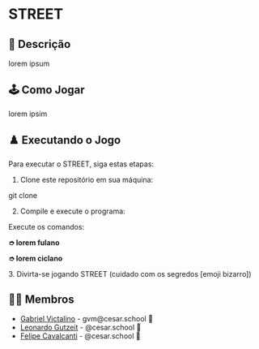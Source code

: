 # STREET

## 📄 Descrição

lorem ipsum


## 🕹️ Como Jogar

lorem ipsim

## ♟️ Executando o Jogo

Para executar o STREET, siga estas etapas:

1. Clone este repositório em sua máquina:

  git clone 

2. Compile e execute o programa:

  Execute os comandos:<br>
  <strong>
            <p> ➮ lorem fulano</p>
            <p> ➮ lorem ciclano</p>
</strong>
3. Divirta-se jogando STREET (cuidado com os segredos [emoji bizarro])

## 👩‍💻 Membros

<ul>
  <li>
    <a href="https://github.com/raf7525">Gabriel Victalino</a> -
    gvm@cesar.school 📩
  </li>
  <li>
    <a href="https://github.com/MigueldsBatista">Leonardo Gutzeit</a> -
    @cesar.school 📩
  </li>
  <li>
    <a href="https://github.com/ticogafa">Felipe Cavalcanti</a> -
    @cesar.school 📩
  </li>
</ul>
